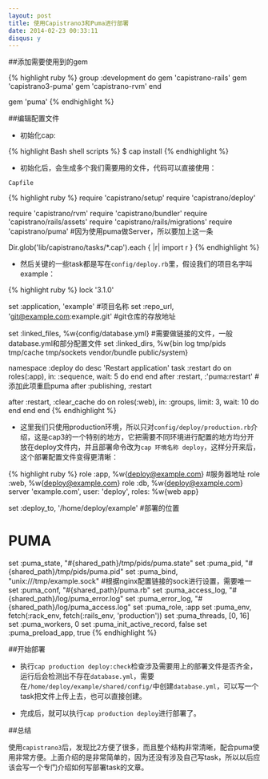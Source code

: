 ```yaml
---
layout: post
title: 使用Capistrano3和Puma进行部署
date: 2014-02-23 00:33:11
disqus: y
---
```


##添加需要使用到的gem

{% highlight ruby %}
group :development do
  gem 'capistrano-rails'
  gem 'capistrano3-puma'
  gem 'capistrano-rvm'
end

gem 'puma'
{% endhighlight %}

##编辑配置文件

*   初始化cap:

{% highlight Bash shell scripts %}
$ cap install
{% endhighlight %}

*   初始化后，会生成多个我们需要用的文件，代码可以直接使用：

`Capfile`

{% highlight ruby %}
require 'capistrano/setup'
require 'capistrano/deploy'

require 'capistrano/rvm'
require 'capistrano/bundler'
require 'capistrano/rails/assets'
require 'capistrano/rails/migrations'
require 'capistrano/puma'      #因为使用puma做Server，所以要加上这一条

Dir.glob('lib/capistrano/tasks/*.cap').each { |r| import r }
{% endhighlight %}

*   然后关键的一些task都是写在`config/deploy.rb`里，假设我们的项目名字叫example：

{% highlight ruby %}
lock '3.1.0'

set :application, 'example'      #项目名称
set :repo_url, 'git@example.com:example.git'    #git仓库的存放地址

set :linked_files, %w{config/database.yml}       #需要做链接的文件，一般database.yml和部分配置文件
set :linked_dirs, %w{bin log tmp/pids tmp/cache tmp/sockets vendor/bundle public/system}

namespace :deploy do
  desc 'Restart application'
  task :restart do
    on roles(:app), in: :sequence, wait: 5 do
    end
  end
  after :restart, :'puma:restart'    #添加此项重启puma
  after :publishing, :restart

  after :restart, :clear_cache do
    on roles(:web), in: :groups, limit: 3, wait: 10 do
    end
  end
end
{% endhighlight %}

*   这里我们只使用production环境，所以只对`config/deploy/production.rb`介绍，这是cap3的一个特别的地方，它把需要不同环境进行配置的地方均分开放在deploy文件内，并且部署命令改为`cap 环境名称 deploy`，这样分开来后，这个部署配置文件变得更清晰：

{% highlight ruby %}
role :app, %w{deploy@example.com}     #服务器地址
role :web, %w{deploy@example.com}
role :db,  %w{deploy@example.com}
server 'example.com', user: 'deploy', roles: %w{web app}

set :deploy_to, '/home/deploy/example'     #部署的位置

# PUMA
set :puma_state, "#{shared_path}/tmp/pids/puma.state"
set :puma_pid,   "#{shared_path}/tmp/pids/puma.pid"
set :puma_bind, "unix:///tmp/example.sock"      #根据nginx配置链接的sock进行设置，需要唯一
set :puma_conf, "#{shared_path}/puma.rb"
set :puma_access_log, "#{shared_path}/log/puma_error.log"
set :puma_error_log, "#{shared_path}/log/puma_access.log"
set :puma_role, :app
set :puma_env, fetch(:rack_env, fetch(:rails_env, 'production'))
set :puma_threads, [0, 16]
set :puma_workers, 0
set :puma_init_active_record, false
set :puma_preload_app, true
{% endhighlight %}

##开始部署

*   执行`cap production deploy:check`检查涉及需要用上的部署文件是否齐全，运行后会检测出不存在`database.yml`，需要在`/home/deploy/example/shared/config/`中创建`database.yml`，可以写一个task把文件上传上去，也可以直接创建。

*   完成后，就可以执行`cap production deploy`进行部署了。

##总结

使用`capistrano3`后，发现比2方便了很多，而且整个结构非常清晰，配合puma使用非常方便。上面介绍的是非常简单的，因为还没有涉及自己写task，所以以后应该会写一个专门介绍如何写部署task的文章。
